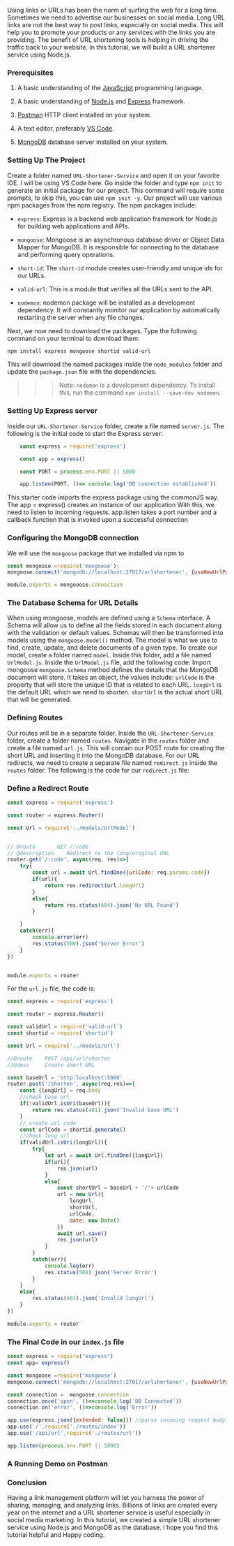 Using links or URLs has been the norm of surfing the web for a long time. Sometimes we need to advertise our businesses on social media. Long URL links are not the best way to post links, especially on social media. This will help you to promote your products or any services with the links you are providing. 
The benefit of URL shortening tools is helping in driving the traffic back to your website. In this tutorial, we will build a URL shortener service using Node.js.

### Prerequisites
1. A basic understanding of the [JavaScript]() programming language.
   
2. A basic understanding of [Node.js]() and [Express]() framework.
   
3. [Postman]() HTTP client installed on your system.
   
4. A text editor, preferably [VS Code]().

5. [MongoDB]() database server installed on your system.

### Setting Up The Project
Create a folder named `URL-Shortener-Service` and open it on your favorite IDE. I will be using VS Code here. Go inside the folder and type `npm init` to generate an initial package for our project. This command will require some prompts, to skip this, you can use `npm init -y`. Our project will use various npm packages from the npm registry. The npm packages include:
- `express`: Express is a backend web application framework for Node.js for building web applications and APIs.

- `mongoose`: Mongoose is an asynchronous database driver or Object Data Mapper for MongoDB. It is responsible for connecting to the database and performing query operations.

- `short-id`: The `short-id` module creates user-friendly and unique ids for our URLs.

- `valid-url`: This is a module that verifies all the URLs sent to the API.

- `nodemon`: nodemon package will be installed as a development dependency. It will constantly monitor our application by automatically restarting the server when any file changes.
  
Next, we now need to download the packages. Type the following command on your terminal to download them:

```bash
npm install express mongoose shortid valid-url
```
This will download the named packages inside the `node_modules` folder and update the `package.json` file with the dependencies.

>>> Note: `nodemon` is a development dependency. To install this, run the command `npm install --save-dev nodemon`.


### Setting Up Express server
Inside our `URL-Shortener-Service` folder, create a file named `server.js`. The following is the initial code to start the Express server:
```js
    const express = require('express')

    const app = express()

    const PORT = process.env.PORT || 5000

    app.listen(PORT, ()=> console.log('DB connection established'))
```
This starter code imports the express package using the commonJS way. The app = express() creates an instance of our application
With this, we need to listen to incoming requests. app.listen takes a port number and a callback function that is invoked
upon a successful connection

### Configuring the MongoDB connection
We will use the `mongoose` package that we installed via npm to
```js
const mongoose =require('mongoose');
mongoose.connect('mongodb://localhost:27017/urlshortener', {useNewUrlParser: true, useUnifiedTopology: true })

module.exports = mongooose.connection
```

### The Database Schema for URL Details
When using mongoose, models are defined using a `Schema` interface. A Schema will allow us to define all the fields stored in each document along with the validation or default values. Schemas will then be transformed into models using the `mongoose.model()` method. The model is what we use to find, create, update, and delete documents of a given type.
To create our model, create a folder named `model`. Inside this folder, add a file named `UrlModel.js`. Inside the `UrlModel.js` file, add the following code:
Import mongoose
`mongoose.Schema` method defines the details that the MongoDB document will store. It takes an object, the values include:
`urlCode` is the property that will store the unique ID that is related to each URL.
`longUrl` is the default URL which we need to shorten.
`shortUrl` is the actual short URL that will be generated.

### Defining Routes
Our routes will be in a separate folder. Inside the `URL-Shortener-Service` folder, create a folder named `routes`. Navigate in the `routes` folder and create a file named `url.js`. This will contain our POST route for creating the short URL and inserting it into the MongoDB database. For our URL redirects, we need to create a separate file named `redirect.js` inside the `routes` folder.
The following is the code for our `redirect.js` file:
### Define a Redirect Route
```js
const express = require('express')

const router = express.Router()

const Url = require('../models/UrlModel')


// @route       GET /:code
// @description    Redirect to the long/original URL 
router.get('/:code', async(req, res)=>{
    try{
        const url = await Url.findOne({urlCode: req.params.code})
        if(url){
            return res.redirect(url.longUrl)
        }
        else{
            return res.status(404).json('No URL Found')
        }

    }
    catch(err){
        console.error(err)
        res.status(500).json('Server Error')
    }
})


module.exports = router
```

For the `url.js` file, the code is:
```js
const express = require('express')

const router = express.Router()

const validUrl = require('valid-url')
const shortid = require('shortid')

const Url = require('../models/Url')

//@route    POST /api/url/shorten
//@desc     Create short URL

const baseUrl = 'http:localhost:5000'
router.post('/shorten', async(req,res)=>{
    const {longUrl} = req.body
    //check base url
    if(!validUrl.isUri(baseUrl)){
        return res.status(401).json('Invalid base URL')
    }
    // create url code
    const urlCode = shortid.generate()
    //check long url
    if(validUrl.isUri(longUrl)){
        try{
            let url = await Url.findOne({longUrl})
            if(url){
                res.json(url)
            }
            else{
                const shortUrl = baseUrl + '/'+ urlCode
                url = new Url({
                    longUrl,
                    shortUrl,
                    urlCode,
                    date: new Date()
                })
                await url.save()
                res.json(url)
            }
        }
        catch(err){
            console.log(err)
            res.status(500).json('Server Error')
        }
    }
    else{
        res.status(401).json('Invalid longUrl')
    }
})

module.exports = router
```
### The Final Code in our `index.js` file
```js
const express = require("express")
const app= express()

const mongoose =require('mongoose')
mongoose.connect('mongodb://localhost:27017/urlshortener', {useNewUrlParser: true, useUnifiedTopology: true })

const connection =  mongoose.connection
connection.once('open', ()=>console.log('DB Connected'))
connection.on('error', ()=>console.log('Error'))

app.use(express.json({extended: false})) //parse incoming request body in JSON format.
app.use('/',require('./routes/index'))
app.use('/api/url',require('./routes/url'))

app.listen(process.env.PORT || 5000)

```


### A Running Demo on Postman
 
 
### Conclusion
Having a link management platform will let you harness the power of sharing, managing, and analyzing links. Billions of links are created every year on the internet and a URL shortener service is useful especially in social media marketing. In this tutorial, we created a simple URL shortener service using Node.js and MongoDB as the database. I hope you find this tutorial helpful and Happy coding.
